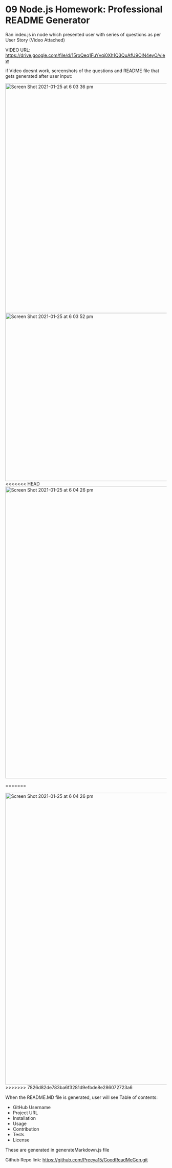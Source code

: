 # 09 Node.js Homework: Professional README Generator

Ran index.js in node which presented user with series of questions as per User Story (Video Attached)

VIDEO URL:
https://drive.google.com/file/d/15roQeq1FuYvqj0Xh1Q3QuAfU9OlN4eyO/view

if Video doesnt work, screenshots of the questions and README file that gets generated after user input:

<img width="718" alt="Screen Shot 2021-01-25 at 6 03 36 pm" src="https://user-images.githubusercontent.com/73766339/105672082-ed0fae80-5f37-11eb-9279-285b4fcb9e53.png">

<img width="525" alt="Screen Shot 2021-01-25 at 6 03 52 pm" src="https://user-images.githubusercontent.com/73766339/105672104-f39e2600-5f37-11eb-9d2a-2c4ae8898bba.png">
<<<<<<< HEAD

<img width="912" alt="Screen Shot 2021-01-25 at 6 04 26 pm" src="https://user-images.githubusercontent.com/73766339/105672115-f9940700-5f37-11eb-9578-f8d2877666cf.png">

=======

<img width="912" alt="Screen Shot 2021-01-25 at 6 04 26 pm" src="https://user-images.githubusercontent.com/73766339/105672115-f9940700-5f37-11eb-9578-f8d2877666cf.png">
>>>>>>> 7826d82de783ba6f3281d9efbde8e286072723a6

When the README.MD file is generated, user will see Table of contents:
  * GitHub Username
  * Project URL
  * Installation
  * Usage
  * Contribution
  * Tests
  * License

These are generated in generateMarkdown.js file

Github Repo link:
https://github.com/Preeya15/GoodReadMeGen.git
